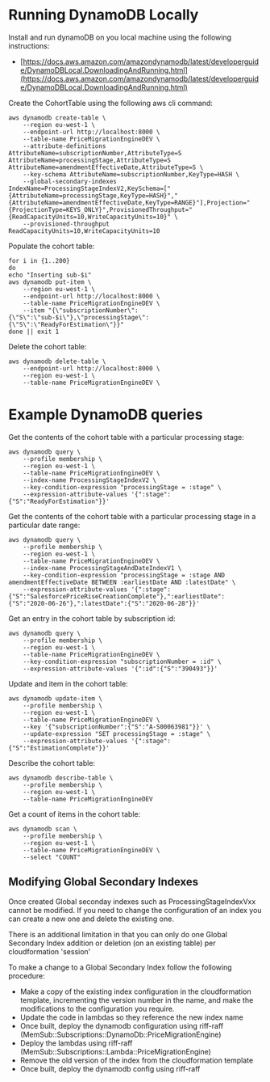 
# Running DynamoDB Locally

Install and run dynamoDB on you local machine using the following instructions:
- [https://docs.aws.amazon.com/amazondynamodb/latest/developerguide/DynamoDBLocal.DownloadingAndRunning.html](https://docs.aws.amazon.com/amazondynamodb/latest/developerguide/DynamoDBLocal.DownloadingAndRunning.html)


Create the CohortTable using the following aws cli command:
```$bash
aws dynamodb create-table \
    --region eu-west-1 \
    --endpoint-url http://localhost:8000 \
    --table-name PriceMigrationEngineDEV \
    --attribute-definitions AttributeName=subscriptionNumber,AttributeType=S AttributeName=processingStage,AttributeType=S AttributeName=amendmentEffectiveDate,AttributeType=S \
    --key-schema AttributeName=subscriptionNumber,KeyType=HASH \
    --global-secondary-indexes IndexName=ProcessingStageIndexV2,KeySchema=["{AttributeName=processingStage,KeyType=HASH}","{AttributeName=amendmentEffectiveDate,KeyType=RANGE}"],Projection="{ProjectionType=KEYS_ONLY}",ProvisionedThroughput="{ReadCapacityUnits=10,WriteCapacityUnits=10}" \
    --provisioned-throughput ReadCapacityUnits=10,WriteCapacityUnits=10 
```

Populate the cohort table:
```$bash
for i in {1..200} 
do 
echo "Inserting sub-$i"
aws dynamodb put-item \
    --region eu-west-1 \
    --endpoint-url http://localhost:8000 \
    --table-name PriceMigrationEngineDEV \
    --item "{\"subscriptionNumber\":{\"S\":\"sub-$i\"},\"processingStage\":{\"S\":\"ReadyForEstimation\"}}"
done || exit 1
```

Delete the cohort table:
```$bash
aws dynamodb delete-table \
    --endpoint-url http://localhost:8000 \
    --region eu-west-1 \
    --table-name PriceMigrationEngineDEV \
```

# Example DynamoDB queries

Get the contents of the cohort table with a particular processing stage:
```$bash
aws dynamodb query \
    --profile membership \
    --region eu-west-1 \
    --table-name PriceMigrationEngineDEV \
    --index-name ProcessingStageIndexV2 \
    --key-condition-expression "processingStage = :stage" \
    --expression-attribute-values '{":stage":{"S":"ReadyForEstimation"}}'
```

Get the contents of the cohort table with a particular processing stage in a particular date range:
```$bash
aws dynamodb query \
    --profile membership \
    --region eu-west-1 \
    --table-name PriceMigrationEngineDEV \
    --index-name ProcessingStageAndDateIndexV1 \
    --key-condition-expression "processingStage = :stage AND amendmentEffectiveDate BETWEEN :earliestDate AND :latestDate" \
    --expression-attribute-values '{":stage":{"S":"SalesforcePriceRiseCreationComplete"},":earliestDate":{"S":"2020-06-26"},":latestDate":{"S":"2020-06-28"}}'
```

Get an entry in the cohort table by subscription id:
```$bash
aws dynamodb query \
    --profile membership \
    --region eu-west-1 \
    --table-name PriceMigrationEngineDEV \
    --key-condition-expression "subscriptionNumber = :id" \
    --expression-attribute-values '{":id":{"S":"390493"}}'
```

Update and item in the cohort table:
```$bash
aws dynamodb update-item \
    --profile membership \
    --region eu-west-1 \
    --table-name PriceMigrationEngineDEV \
    --key '{"subscriptionNumber":{"S":"A-S00063981"}}' \
    --update-expression "SET processingStage = :stage" \
    --expression-attribute-values '{":stage":{"S":"EstimationComplete"}}'
```

Describe the cohort table:
```
aws dynamodb describe-table \
    --profile membership \
    --region eu-west-1 \
    --table-name PriceMigrationEngineDEV 
```

Get a count of items in the cohort table:
```
aws dynamodb scan \
    --profile membership \
    --region eu-west-1 \
    --table-name PriceMigrationEngineDEV \
    --select "COUNT"
```

## Modifying Global Secondary Indexes

Once created Global seconday indexes such as ProcessingStageIndexVxx cannot be modified. If you need to change the 
configuration of an index you can create a new one and delete the existing one. 

There is an additional limitation in that you can only do one Global Secondary Index addition or deletion 
(on an existing table) per cloudformation 'session'

To make a change to a Global Secondary Index follow the following procedure:
- Make a copy of the existing index configuration in the cloudformation template, incrementing the version number
in the name, and make the modifications to the configuration you require.
- Update the code in lambdas so they reference the new index name
- Once built, deploy the dynamodb configuration using riff-raff (MemSub::Subscriptions::DynamoDb::PriceMigrationEngine)
- Deploy the lambdas using riff-raff (MemSub::Subscriptions::Lambda::PriceMigrationEngine)
- Remove the old version of the index from the cloudformation template
- Once built, deploy the dynamodb config using riff-raff

    
